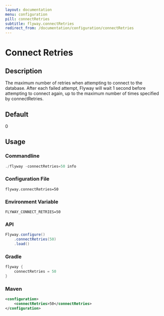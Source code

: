```yaml
---
layout: documentation
menu: configuration
pill: connectRetries
subtitle: flyway.connectRetries
redirect_from: /documentation/configuration/connectRetries
---
```


# Connect Retries

## Description
The maximum number of retries when attempting to connect to the database. After each failed attempt, Flyway will wait 1 second before attempting to connect again, up to the maximum number of times specified by connectRetries.

## Default
0

## Usage

### Commandline
```powershell
./flyway -connectRetries=50 info
```

### Configuration File
```properties
flyway.connectRetries=50
```

### Environment Variable
```properties
FLYWAY_CONNECT_RETRIES=50
```

### API
```java
Flyway.configure()
    .connectRetries(50)
    .load()
```

### Gradle
```groovy
flyway {
    connectRetries = 50
}
```

### Maven
```xml
<configuration>
    <connectRetries>50</connectRetries>
</configuration>
```